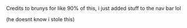 Credits to brunys for like 90% of this, i just added stuff to the nav bar lol

(he doesnt know i stole this)
